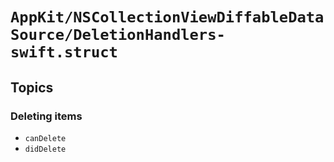 # ``AppKit/NSCollectionViewDiffableDataSource/DeletionHandlers-swift.struct``

## Topics

### Deleting items

- ``canDelete``
- ``didDelete``
